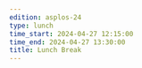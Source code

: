 ```yaml
---
edition: asplos-24
type: lunch
time_start: 2024-04-27 12:15:00
time_end: 2024-04-27 13:30:00
title: Lunch Break
---
```

  

 

